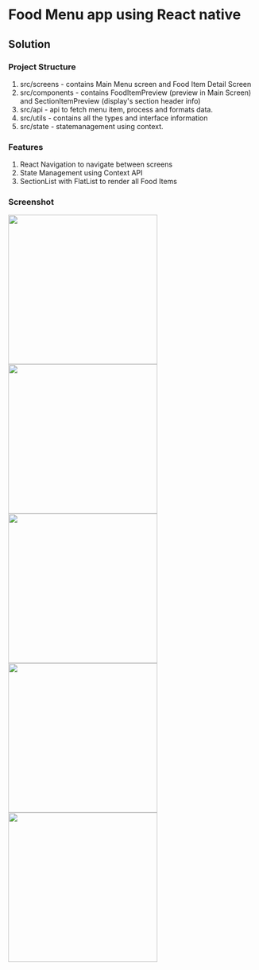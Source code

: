 # Food Menu app using React native

## Solution

### Project Structure
1. src/screens - contains Main Menu screen and Food Item Detail Screen
2. src/components - contains FoodItemPreview (preview in Main Screen) and SectionItemPreview (display's section header info)
3. src/api - api to fetch menu item, process and formats data. 
4. src/utils - contains all the types and interface information
5. src/state - statemanagement using context.

### Features
1. React Navigation to navigate between screens
2. State Management using Context API
3. SectionList with FlatList to render all Food Items

### Screenshot

<img src="https://github.com/rameshvishnoi90904/react-native-food-app/assets/13585002/3b6da396-142c-4fab-9a64-6985c5932de7" width="300" />   
<img src="https://github.com/rameshvishnoi90904/react-native-food-app/assets/13585002/bbd730b1-4287-4e58-8d32-8ab9ca698e40" width="300" />  
<img src="https://github.com/rameshvishnoi90904/react-native-food-app/assets/13585002/dc06379f-f849-4c5a-b25c-644615f12329" width="300" />  
<img src="https://github.com/rameshvishnoi90904/react-native-food-app/assets/13585002/5de4a4e9-1d57-468a-aeee-e6b20affdc46" width="300" />  
<img src="https://github.com/rameshvishnoi90904/react-native-food-app/assets/13585002/f5da34d4-66bd-495d-b3ab-86653326e1be" width="300" />  
